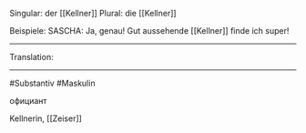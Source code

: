Singular: der [[Kellner]]
Plural: die [[Kellner]]


Beispiele:
SASCHA: Ja, genau! Gut aussehende [[Kellner]] finde ich super!  

---
Translation:


---

#Substantiv
#Maskulin  



официант 

Kellnerin, [[Zeiser]]